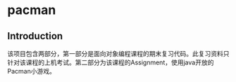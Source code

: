 # pacman
## Introduction
该项目包含两部分，第一部分是面向对象编程课程的期末复习代码。此复习资料只针对该课程的上机考试。第二部分为该课程的Assignment，使用java开放的Pacman小游戏。
